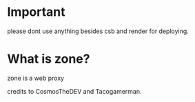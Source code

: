 # Important
please dont use anything besides csb and render for deploying.

# What is zone?
zone is a web proxy

credits to CosmosTheDEV and Tacogamerman. 
